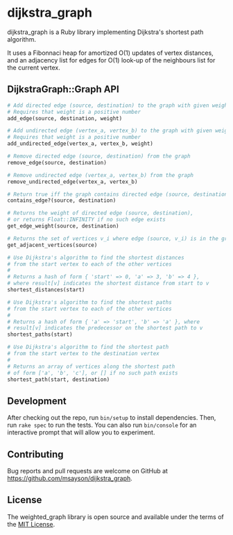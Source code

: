 # dijkstra_graph

dijkstra_graph is a Ruby library implementing Dijkstra's shortest path algorithm.

It uses a Fibonnaci heap for amortized O(1) updates of vertex distances, and an adjacency list for edges for O(1) look-up of the neighbours list for the current vertex.

## DijkstraGraph::Graph API

```ruby
# Add directed edge (source, destination) to the graph with given weight
# Requires that weight is a positive number
add_edge(source, destination, weight)

# Add undirected edge (vertex_a, vertex_b) to the graph with given weight
# Requires that weight is a positive number
add_undirected_edge(vertex_a, vertex_b, weight)

# Remove directed edge (source, destination) from the graph
remove_edge(source, destination)

# Remove undirected edge (vertex_a, vertex_b) from the graph
remove_undirected_edge(vertex_a, vertex_b)

# Return true iff the graph contains directed edge (source, destination)
contains_edge?(source, destination)

# Returns the weight of directed edge (source, destination),
# or returns Float::INFINITY if no such edge exists
get_edge_weight(source, destination)

# Returns the set of vertices v_i where edge (source, v_i) is in the graph
get_adjacent_vertices(source)

# Use Dijkstra's algorithm to find the shortest distances
# from the start vertex to each of the other vertices
#
# Returns a hash of form { 'start' => 0, 'a' => 3, 'b' => 4 },
# where result[v] indicates the shortest distance from start to v
shortest_distances(start)

# Use Dijkstra's algorithm to find the shortest paths
# from the start vertex to each of the other vertices
#
# Returns a hash of form { 'a' => 'start', 'b' => 'a' }, where
# result[v] indicates the predecessor on the shortest path to v
shortest_paths(start)

# Use Dijkstra's algorithm to find the shortest path
# from the start vertex to the destination vertex
#
# Returns an array of vertices along the shortest path
# of form ['a', 'b', 'c'], or [] if no such path exists
shortest_path(start, destination)
```

## Development

After checking out the repo, run `bin/setup` to install dependencies. Then, run `rake spec` to run the tests. You can also run `bin/console` for an interactive prompt that will allow you to experiment.

## Contributing

Bug reports and pull requests are welcome on GitHub at https://github.com/msayson/dijkstra_graph.

## License

The weighted_graph library is open source and available under the terms of the [MIT License](http://opensource.org/licenses/MIT).
